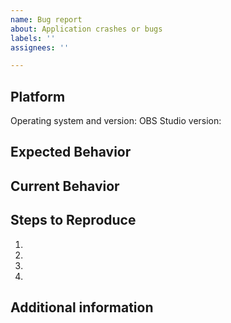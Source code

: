 ```yaml
---
name: Bug report
about: Application crashes or bugs
labels: ''
assignees: ''

---
```


<!-- READ THIS FIRST -->
<!-- The OBS Studio GitHub issue tracker is **ONLY** to be -->
<!-- used for reporting Bugs that have replication steps. -->

<!-- You can post Feature Requests here: https://ideas.obsproject.com/ -->
<!-- Get help for Support Issues here: https://obsproject.com/help -->

<!--- Provide a general summary of the issue in the Title above -->

## Platform
<!-- Please fill out the following information about your bug report. -->
<!-- If you are on Linux and installed using a package, please list the package type. -->
Operating system and version:
OBS Studio version:

## Expected Behavior
<!--- Tell us what should happen -->

## Current Behavior
<!--- Tell us what happens instead of the expected behavior. -->
<!--- Please include a log file here if possible. -->

## Steps to Reproduce
<!--- Provide a link to a live example, or an unambiguous set of steps to -->
<!--- reproduce this bug. Include code to reproduce, if relevant. -->
<!--- Screenshots and video are encouraged if applicable. -->
1.
2.
3.
4.

## Additional information
<!--- Not obligatory, but provide any additional details or information -->
<!--- that you feel might be relevant to the issue -->
